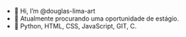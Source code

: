 - 👋 Hi, I’m @douglas-lima-art
- 👀 Atualmente procurando uma oportunidade de estágio. 
- 🌱 Python, HTML, CSS, JavaScript, GIT, C. 



<!---
douglas-lima-art/douglas-lima-art is a ✨ special ✨ repository because its `README.md` (this file) appears on your GitHub profile.
You can click the Preview link to take a look at your changes.
--->
